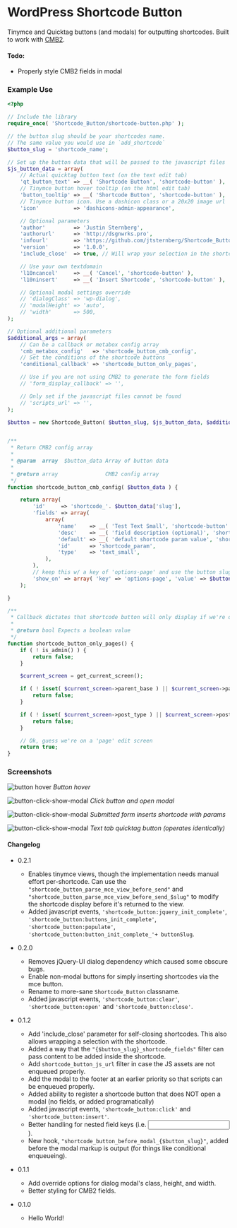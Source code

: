 WordPress Shortcode Button
================

Tinymce and Quicktag buttons (and modals) for outputting shortcodes. Built to work with [CMB2](https://github.com/WebDevStudios/CMB2).

#### Todo:
* Properly style CMB2 fields in modal

### Example Use

```php
<?php

// Include the library
require_once( 'Shortcode_Button/shortcode-button.php' );

// the button slug should be your shortcodes name.
// The same value you would use in `add_shortcode`
$button_slug = 'shortcode_name';

// Set up the button data that will be passed to the javascript files
$js_button_data = array(
	// Actual quicktag button text (on the text edit tab)
	'qt_button_text' => __( 'Shortcode Button', 'shortcode-button' ),
	// Tinymce button hover tooltip (on the html edit tab)
	'button_tooltip' => __( 'Shortcode Button', 'shortcode-button' ),
	// Tinymce button icon. Use a dashicon class or a 20x20 image url
	'icon'           => 'dashicons-admin-appearance',

	// Optional parameters
	'author'         => 'Justin Sternberg',
	'authorurl'      => 'http://dsgnwrks.pro',
	'infourl'        => 'https://github.com/jtsternberg/Shortcode_Button',
	'version'        => '1.0.0',
	'include_close'  => true, // Will wrap your selection in the shortcode

	// Use your own textdomain
	'l10ncancel'     => __( 'Cancel', 'shortcode-button' ),
	'l10ninsert'     => __( 'Insert Shortcode', 'shortcode-button' ),

	// Optional modal settings override
	// 'dialogClass' => 'wp-dialog',
	// 'modalHeight' => 'auto',
	// 'width'       => 500,
);

// Optional additional parameters
$additional_args = array(
	// Can be a callback or metabox config array
	'cmb_metabox_config'   => 'shortcode_button_cmb_config',
	// Set the conditions of the shortcode buttons
	'conditional_callback' => 'shortcode_button_only_pages',

	// Use if you are not using CMB2 to generate the form fields
	// 'form_display_callback' => '',

	// Only set if the javascript files cannot be found
	// 'scripts_url' => '',
);

$button = new Shortcode_Button( $button_slug, $js_button_data, $additional_args );


/**
 * Return CMB2 config array
 *
 * @param  array  $button_data Array of button data
 *
 * @return array               CMB2 config array
 */
function shortcode_button_cmb_config( $button_data ) {

	return array(
		'id'     => 'shortcode_'. $button_data['slug'],
		'fields' => array(
			array(
				'name'    => __( 'Test Text Small', 'shortcode-button' ),
				'desc'    => __( 'field description (optional)', 'shortcode-button' ),
				'default' => __( 'default shortcode param value', 'shortcode-button' ),
				'id'      => 'shortcode_param',
				'type'    => 'text_small',
			),
		),
		// keep this w/ a key of 'options-page' and use the button slug as the value
		'show_on' => array( 'key' => 'options-page', 'value' => $button_data['slug'] ),
	);

}

/**
 * Callback dictates that shortcode button will only display if we're on a 'page' edit screen
 *
 * @return bool Expects a boolean value
 */
function shortcode_button_only_pages() {
	if ( ! is_admin() ) {
		return false;
	}

	$current_screen = get_current_screen();

	if ( ! isset( $current_screen->parent_base ) || $current_screen->parent_base != 'edit' ) {
		return false;
	}

	if ( ! isset( $current_screen->post_type ) || $current_screen->post_type != 'page' ) {
		return false;
	}

	// Ok, guess we're on a 'page' edit screen
	return true;
}
```

### Screenshots

![button hover](http://dsgnwrks.pro/file-drop/images/button-hover.png)
*Button hover*

![button-click-show-modal](http://dsgnwrks.pro/file-drop/images/button-click-show-modal.png)
*Click button and open modal*

![button-click-show-modal](http://dsgnwrks.pro/file-drop/images/submit-add-shortcode.png)
*Submitted form inserts shortcode with params*

![button-click-show-modal](http://dsgnwrks.pro/file-drop/images/text-tab-quicktag-button.png)
*Text tab quicktag button (operates identically)*


#### Changelog

* 0.2.1
	* Enables tinymce views, though the implementation needs manual effort per-shortcode. Can use the `"shortcode_button_parse_mce_view_before_send"` and `"shortcode_button_parse_mce_view_before_send_$slug"` to modify the shortcode display before it's returned to the view.
	* Added javascript events, `'shortcode_button:jquery_init_complete'`, `'shortcode_button:buttons_init_complete'`, `'shortcode_button:populate'`, `'shortcode_button:button_init_complete_'+ buttonSlug`.

* 0.2.0
	* Removes jQuery-UI dialog dependency which caused some obscure bugs.
	* Enable non-modal buttons for simply inserting shortcodes via the mce button.
	* Rename to more-sane `Shortcode_Button` classname.
	* Added javascript events, `'shortcode_button:clear'`, `'shortcode_button:open'` and `'shortcode_button:close'`.

* 0.1.2
	* Add 'include_close' parameter for self-closing shortcodes. This also allows wrapping a selection with the shortcode.
	* Added a way that the `"{$button_slug}_shortcode_fields"` filter can pass content to be added inside the shortcode.
	* Add `shortcode_button_js_url` filter in case the JS assets are not enqueued properly.
	* Add the modal to the footer at an earlier priority so that scripts can be enqueued properly.
	* Added ability to register a shortcode button that does NOT open a modal (no fields, or added programatically)
	* Added javascript events, `'shortcode_button:click'` and `'shortcode_button:insert'`.
	* Better handling for nested field keys (i.e. <input name="name[value]" />).
	* New hook, `"shortcode_button_before_modal_{$button_slug}"`, added before the modal markup is output (for things like conditional enqueueing).

* 0.1.1
	* Add override options for dialog modal's class, height, and width.
	* Better styling for CMB2 fields.

* 0.1.0
	* Hello World!
